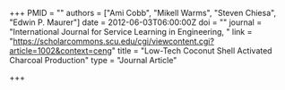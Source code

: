 +++
PMID = ""
authors = ["Ami Cobb", "Mikell Warms", "Steven Chiesa", "Edwin P. Maurer"]
date = 2012-06-03T06:00:00Z
doi = ""
journal = "International Journal for Service Learning in Engineering, "
link = "https://scholarcommons.scu.edu/cgi/viewcontent.cgi?article=1002&context=ceng"
title = "Low-Tech Coconut Shell Activated Charcoal Production"
type = "Journal Article"

+++
